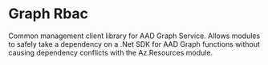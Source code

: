 # Graph Rbac
Common management client library for AAD Graph Service.  Allows modules to safely take a dependency on a .Net SDK for AAD Graph functions without causing dependency conflicts with the Az.Resources module.
